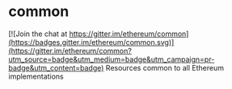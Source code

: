 # common

[![Join the chat at https://gitter.im/ethereum/common](https://badges.gitter.im/ethereum/common.svg)](https://gitter.im/ethereum/common?utm_source=badge&utm_medium=badge&utm_campaign=pr-badge&utm_content=badge)
Resources common to all Ethereum implementations
